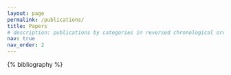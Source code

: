 ```yaml
---
layout: page
permalink: /publications/
title: Papers
# description: publications by categories in reversed chronological order.
nav: true
nav_order: 2
---
```


<!-- _pages/publications.md -->

<!-- Bibsearch Feature -->

<!-- {% include bib_search.liquid %} -->

<div class="publications">

{% bibliography %}

</div>
